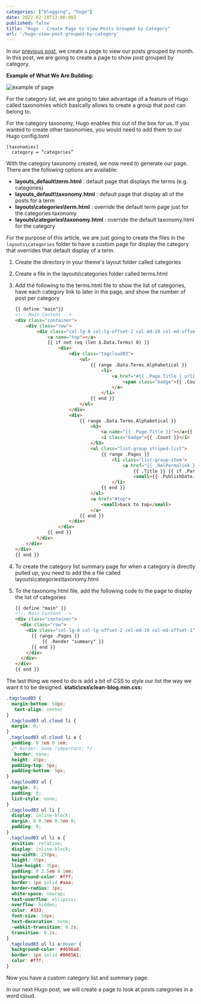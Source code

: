 ```yaml
---
categories: ["blogging", "hugo"]
date: 2022-02-20T13:00:00Z
published: false
title: "Hugo - Create Page to View Posts Grouped by Category"
url: '/hugo-view-post-grouped-by-category'
---
```


In our [previous post](/hugo-view-post-grouped-by-month), we create a page to view our posts grouped by month.  In this post, we are going to create a page to show post grouped by category.

**Example of What We Are Building:**

![example of page](/images/hugo/category-list/example-page.png)

<!--more-->

For the category list, we are going to take advantage of a feature of Hugo called taxonomies which basically allows to create a group that post can belong to.

For the category taxonomy, Hugo enables this out of the box for us.  If you wanted to create other taxonomies, you would need to add them to our Hugo config.toml

 ```text
 [taxonomies]
   category = “categories”
```

With the category taxonomy created, we now need to generate our page.  There are the following options are available:

* **layouts\_default\term.html** : default page that displays the terms (e.g. categories)
* **layouts\_default\taxonomy.html** : default page that display all of the posts for a term
* **layouts\categories\term.html** : override the default term page just for the categories taxonomy
* **layouts\categories\taxonomy.html** : override the default taxonomy.html for the category

For the purpose of this article, we are just going to create the files in the `layouts\categories` folder to have a custom page for display the category that overrides that default display of a term.

1. Create the directory in your theme's layout folder called categories
1. Create a file in the layouts\categories folder called terms.html
1. Add the following to the terms.html file to show the list of categories, have each category link to later in the page, and show the number of post per category

    ```html {linenos=false,hl_lines=[1,7,"11-17", 21, "23-24", 27, "29-31", 33, 38, 41, 45]}
    {{ define "main"}}
    <!-- Main Content -->
    <div class="container">
        <div class="row">
            <div class="col-lg-8 col-lg-offset-2 col-md-10 col-md-offset-1">
                <a name="top"></a>
                {{ if not (eq (len $.Data.Terms) 0) }}
                    <div>
                        <div class="tagcloud03">
                            <ul>
                                {{ range .Data.Terms.Alphabetical }}
                                    <li>
                                        <a href="#{{ .Page.Title | urlize}}">{{ .Page.Title }}
                                            <span class="badge">{{ .Count }}</span>
                                        </a>
                                    </li>
                                {{ end }}
                            </ul>
                        </div>
                        <div>
                            {{ range .Data.Terms.Alphabetical }}
                                <h3>
                                    <a name="{{ .Page.Title }}"></a>{{ .Page.Title}}
                                    <i class="badge">{{ .Count }}</i>
                                </h3>
                                <ul class="list-group striped-list">
                                    {{ range .Pages }}
                                        <li class="list-group-item">
                                            <a href="{{ .RelPermalink }}">
                                                {{ .Title }} {{ if .Params.subheadline }} ({{ .Params.subheadline }}){{ end }} -
                                                <small>{{ .PublishDate.Format "Jan 02, 2006" }}{{ partial "draft" . }}</small></a>
                                        </li>
                                    {{ end }}
                                </ul>
                                <a href="#top">
                                    <small>back to top</small>
                                </a>
                            {{ end }}
                        </div>
                    </div>
                {{ end }}
            </div>
        </div>
    </div>
    {{ end }}
    ```

1. To create the category list summary page for when a category is directly pulled up, you need to add the a file called layouts\categories\taxonomy.html
1. To the taxonomy.html file, add the following code to the page to display the list of categories

    ```html {linenos=false,hl_lines=[1,"6-8","12-17", 21, }
    {{ define "main" }}
    <!-- Main Content -->
    <div class="container">
      <div class="row">
        <div class="col-lg-8 col-lg-offset-2 col-md-10 col-md-offset-1">
          {{ range .Pages }}
              {{ .Render "summary" }}
          {{ end }}
        </div>
      </div>
    </div>
    {{ end }}
    ```

The last thing we need to do is add a bit of CSS to style our list the way we want it to be designed.
**static\css\clean-blog.min.css:**

```css
.tagcloud03 {
  margin-bottom: 50px;
   text-align: center
}
 .tagcloud03 ul.cloud li {
  margin: 0;
}
 .tagcloud03 ul.cloud li a {
  padding: 0 1em 0 1em;
  /* border: none !important; */
   border: none;
  height: 45px;
  padding-top: 5px;
  padding-bottom: 5px;
}
 .tagcloud03 ul {
  margin: 0;
  padding: 0;
  list-style: none;
}
 .tagcloud03 ul li {
  display: inline-block;
  margin: 0 0.3em 0.3em 0;
  padding: 0;
}
 .tagcloud03 ul li a {
  position: relative;
  display: inline-block;
  max-width: 250px;
  height: 35px;
  line-height: 35px;
  padding: 0 2.5em 0 1em;
  background-color: #fff;
  border: 1px solid #aaa;
  border-radius: 3px;
  white-space: nowrap;
  text-overflow: ellipsis;
  overflow: hidden;
  color: #333;
  font-size: 18px;
  text-decoration: none;
  -webkit-transition: 0.2s;
  transition: 0.2s;
}
 .tagcloud03 ul li a:hover {
  background-color: #4b56a8;
  border: 1px solid #0085A1;
  color: #fff;
}
```

Now you have a custom category list and summary page.

In our next Hugo post, we will create a page to look at posts categories in a word cloud.